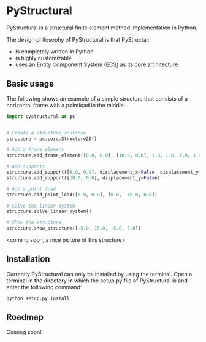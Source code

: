 # PyStructural
PyStructural is a structural finite element method implementation in Python.

The design philosophy of PyStructural is that PyStructal:
* is completely written in Python
* is highly customizable
* uses an Entity Component System (ECS) as its core architecture

## Basic usage

The following shows an example of a simple structure that consists of a horizontal frame with a pointload in the middle.

```python
import pystructural as ps


# Create a structure instance
structure = ps.core.Structure2D()

# Add a frame element
structure.add_frame_element([0.0, 0.0], [10.0, 0.0], 1.0, 1.0, 1.0, 1.0)

# Add supports
structure.add_support([0.0, 0.0], displacement_x=False, displacement_y=False)
structure.add_support([10.0, 0.0], displacement_y=False)

# Add a point load
structure.add_point_load([5.0, 0.0], [0.0, -10.0, 0.0])

# Solve the linear system
structure.solve_linear_system()

# Show the structure
structure.show_structure([-5.0, 15.0, -5.0, 5.0])
```

<coming soon, a nice picture of this structure>

## Installation

Currently PyStructural can only be installed by using the terminal. Open a terminal in the directory in which the setup.py file of PyStructural is and enter the following command:

    python setup.py install

## Roadmap

Coming soon!